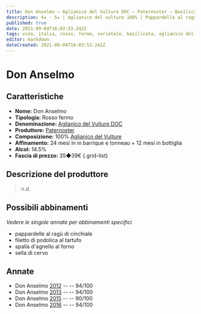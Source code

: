 ```yaml
---
title: Don Anselmo – Aglianico del Vulture DOC – Paternoster – Basilicata (IT) – 35◆39€
description: 4★ - 5★ | Aglianico del vulture 100% | Pappardelle al ragù di cinchiale – Filetto di podolica al tartufo – Spalla d'agnello al forno – Sella di cervo
published: true
date: 2021-09-04T16:03:53.242Z
tags: vino, italia, rosso, fermo, varietale, basilicata, aglianico del vulture, pappardelle al ragù di cinchiale, filetto di podolica al tartufo, spalla d'agnello al forno, sella di cervo, 5 stelle, 35◆39€
editor: markdown
dateCreated: 2021-09-04T16:03:53.242Z
---
```


# Don Anselmo

## Caratteristiche
- **Nome:** Don Anselmo
- **Tipologia:** Rosso fermo 
- **Denominazione:** [Aglianico del Vulture DOC](/denominazioni/Italia/Basilicata/DOC/Aglianico-del-Vulture)
- **Produttore:** [Paternoster](/produttori/Italia/Basilicata/Paternoster) 
- **Composizione:** 100% [Aglianico del Vulture](/vitigni/Italia/bacca-nera/aglianico-del-vulture)
- **Affinamento:** 24 mesi in in barrique e tonneau + 12 mesi in bottiglia
- **Alcol:** 14.5%
- **Fascia di prezzo:** 35◆39€
{.grid-list}

## Descrizione del produttore

> n.d.
> 
## Possibili abbinamenti
*Vedere le singole annate per abbinamenti specifici*

- pappardelle al ragù di cinchiale
- filetto di podolica al tartufo
- spalla d'agnello al forno
- sella di cervo

## Annate
- Don Anselmo [2012](/vini/Italia/Basilicata/Paternoster/Don-Anselmo/2012) -- <span class="star-5"></span> -- 94/100
- Don Anselmo [2013](/vini/Italia/Basilicata/Paternoster/Don-Anselmo/2013) -- <span class="star-5"></span> -- 94/100
- Don Anselmo [2015](/vini/Italia/Basilicata/Paternoster/Don-Anselmo/2015) -- <span class="star-4"></span> -- 90/100 
- Don Anselmo [2016](/vini/Italia/Basilicata/Paternoster/Don-Anselmo/2016) -- <span class="star-5"></span> -- 94/100